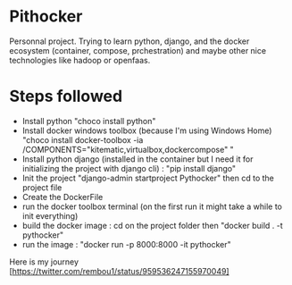 # Pithocker
Personnal project. Trying to learn python, django, and the docker ecosystem (container, compose, prchestration) and maybe other nice technologies like hadoop or openfaas.
# Steps followed
- Install python "choco install python"
- Install docker windows toolbox (because I'm using Windows Home) "choco install docker-toolbox -ia /COMPONENTS="kitematic,virtualbox,dockercompose" "
- Install python django (installed in the container but I need it for initializing the project with django cli) : "pip install django"
- Init the project "django-admin startproject Pythocker" then cd to the project file
- Create the DockerFile
- run the docker toolbox terminal (on the first run it might take a while to init everything)
- build the docker image : cd on the project folder then "docker build . -t pythocker"
- run the image : "docker run -p 8000:8000 -it pythocker"

Here is my journey [https://twitter.com/rembou1/status/959536247155970049]